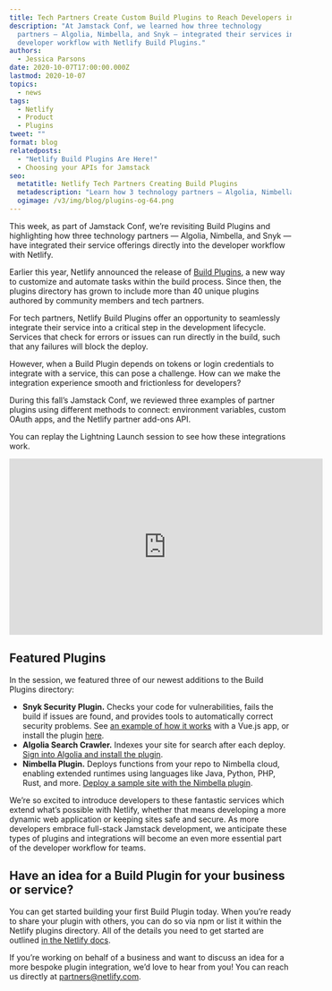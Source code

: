```yaml
---
title: Tech Partners Create Custom Build Plugins to Reach Developers in Their Workflow
description: "At Jamstack Conf, we learned how three technology
  partners — Algolia, Nimbella, and Snyk — integrated their services into the
  developer workflow with Netlify Build Plugins."
authors:
  - Jessica Parsons
date: 2020-10-07T17:00:00.000Z
lastmod: 2020-10-07
topics:
  - news
tags:
  - Netlify
  - Product
  - Plugins
tweet: ""
format: blog
relatedposts:
  - "Netlify Build Plugins Are Here!"
  - Choosing your APIs for Jamstack
seo:
  metatitle: Netlify Tech Partners Creating Build Plugins
  metadescription: "Learn how 3 technology partners — Algolia, Nimbella, and Snyk — have integrated their services into the developer workflow with Netlify Build Plugins."
  ogimage: /v3/img/blog/plugins-og-64.png
---
```

This week, as part of Jamstack Conf, we’re revisiting Build Plugins and highlighting how three technology partners — Algolia, Nimbella, and Snyk — have integrated their service offerings directly into the developer workflow with Netlify.

Earlier this year, Netlify announced the release of [Build Plugins](https://www.netlify.com/blog/2020/05/27/netlify-build-plugins-are-here/), a new way to customize and automate tasks within the build process. Since then, the plugins directory has grown to include more than 40 unique plugins authored by community members and tech partners.

For tech partners, Netlify Build Plugins offer an opportunity to seamlessly integrate their service into a critical step in the development lifecycle. Services that check for errors or issues can run directly in the build, such that any failures will block the deploy. 

However, when a Build Plugin depends on tokens or login credentials to integrate with a service, this can pose a challenge. How can we make the integration experience smooth and frictionless for developers? 

During this fall’s Jamstack Conf, we reviewed three examples of partner plugins using different methods to connect: environment variables, custom OAuth apps, and the Netlify partner add-ons API. 

You can replay the Lightning Launch session to see how these integrations work. 

<iframe width="560" height="315" src="https://www.youtube.com/embed/U_JPafSqkaE" frameborder="0" allow="accelerometer; autoplay; clipboard-write; encrypted-media; gyroscope; picture-in-picture" allowfullscreen></iframe>

## Featured Plugins

In the session, we featured three of our newest additions to the Build Plugins directory:

* **Snyk Security Plugin.** Checks your code for vulnerabilities, fails the build if issues are found, and provides tools to automatically correct security problems. See [an example of how it works](https://snyk.io/blog/how-to-deploy-a-vue-js-jamstack-application-on-netlify/) with a Vue.js app, or install the plugin [here](https://app.netlify.com/teams/netlify/plugins/netlify-plugin-snyk/install).
* **Algolia Search Crawler.** Indexes your site for search after each deploy. [Sign into Algolia and install the plugin](https://crawler.algolia.com/admin/netlify).
* **Nimbella Plugin.** Deploys functions from your repo to Nimbella cloud, enabling extended runtimes using languages like Java, Python, PHP, Rust, and more. [Deploy a sample site with the Nimbella plugin](https://app.netlify.com/start/deploy?repository=https://github.com/nimbella/netlify-plugin-nimbella.netlify.app&stack=nimbella).

We’re so excited to introduce developers to these fantastic services which extend what’s possible with Netlify, whether that means developing a more dynamic web application or keeping sites safe and secure. As more developers embrace full-stack Jamstack development, we anticipate these types of plugins and integrations will become an even more essential part of the developer workflow for teams.

## Have an idea for a Build Plugin for your business or service?

You can get started building your first Build Plugin today. When you’re ready to share your plugin with others, you can do so via npm or list it within the Netlify plugins directory. All of the details you need to get started are outlined [in the Netlify docs](https://docs.netlify.com/configure-builds/build-plugins/create-plugins/). 

If you’re working on behalf of a business and want to discuss an idea for a more bespoke plugin integration, we’d love to hear from you! You can reach us directly at [partners@netlify.com](mailto:partners@netlify.com).
